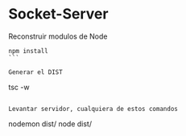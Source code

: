 

# Socket-Server

Reconstruir modulos de Node
````
npm install
```

Generar el DIST
````

tsc -w
````

Levantar servidor, cualquiera de estos comandos
````

nodemon dist/
node dist/
```